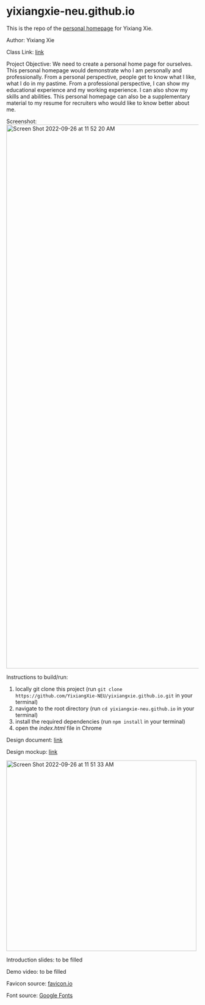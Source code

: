 # yixiangxie-neu.github.io
This is the repo of the [personal homepage](https://yixiangxie-neu.github.io/index.html) for Yixiang Xie.

Author: Yixiang Xie

Class Link: [link](https://johnguerra.co/classes/webDevelopment_fall_2022/)

Project Objective: We need to create a personal home page for ourselves. This personal homepage would demonstrate who I am personally and professionally. From a personal perspective, people get to know what I like, what I do in my pastime. From a professional perspective, I can show my educational experience and my working experience. I can also show my skills and abilities. This personal homepage can also be a supplementary material to my resume for recruiters who would like to know better about me.

Screenshot: <img width="1420" alt="Screen Shot 2022-09-26 at 11 52 20 AM" src="https://user-images.githubusercontent.com/113476679/192357061-6421c594-0236-4470-b4f0-d92c2cd7a3df.png">

Instructions to build/run:

1. locally git clone this project (run `git clone https://github.com/YixiangXie-NEU/yixiangxie.github.io.git` in your terminal)
2. navigate to the root directory (run `cd yixiangxie-neu.github.io` in your terminal)
3. install the required dependencies (run `npm install` in your terminal)
4. open the *index.html* file in Chrome

Design document: [link](https://docs.google.com/document/d/1KmyEpuCu3IHF1-YoDnY7Z2YGJKaalKNBZwkgDZcN0Yk/edit#heading=h.um6f7230y46f)

Design mockup: [link](https://www.figma.com/file/ilxAIig7hjd5SBnSxyLto9/Project-1%3A-Personal-Homepage?node-id=0%3A1)

<img width="498" alt="Screen Shot 2022-09-26 at 11 51 33 AM" src="https://user-images.githubusercontent.com/113476679/192356916-154daf35-4786-4775-979a-5b5ff06f283e.png">

Introduction slides: to be filled

Demo video: to be filled

Favicon source: [favicon.io](https://favicon.io/favicon-generator/)

Font source: [Google Fonts](https://fonts.google.com)
